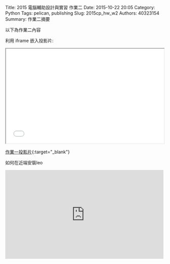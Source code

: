 Title: 2015 電腦輔助設計與實習 作業二
Date: 2015-10-22 20:05
Category: Python
Tags: pelican, publishing
Slug: 2015cp_hw_w2
Authors: 40323154
Summary: 作業二摘要

以下為作業二內容

利用 iframe 嵌入投影片:

<iframe src="40323154_cp_w2_p.html" width="500" height="300"></iframe>

[作業一投影片](40323154_cp_w2_p.html){:target="_blank"}

如何在近端安裝leo
<iframe src="https://vimeo.com/145775780" width="500" height="281" frameborder="0"
webkitallowfullscreen mozallowfullscreen allowfullscreen></iframe> <p>
